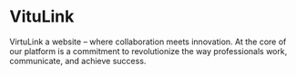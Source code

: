 # VituLink
VirtuLink a website – where collaboration meets innovation. At the core of our platform is a commitment to revolutionize the way professionals work, communicate, and achieve success.

